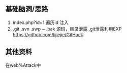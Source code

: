 ## 基础脑洞/思路
1. index.php?id=1  遍历id 注入
2. .git .svn .swp ~ .bak 源码，目录泄露
  .git泄露利用EXP
  https://github.com/lijiejie/GitHack

## 其他资料
在web%Attack中